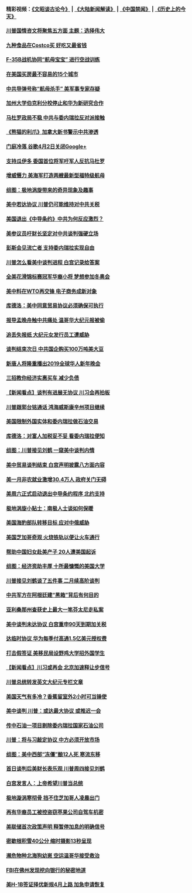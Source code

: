 #### 精彩视频：[《文昭谈古论今》](https://github.com/gfw-breaker/wenzhao) | [《大陆新闻解读》](https://github.com/gfw-breaker/ntdtv-comedy) | [《中国禁闻》](https://github.com/gfw-breaker/ntdtv-news) | [《历史上的今天》](https://github.com/gfw-breaker/today-in-history) 

#### [川普国情咨文将聚焦五方面 主题：选择伟大](../pages/nsc412/n11021501.md?t=02031501) 

#### [九种食品在Costco买 好吃又最省钱](../pages/nsc412/n11013272.md?t=02031501) 

#### [F-35B战机协同“航母宝宝” 进行空战训练](../pages/nsc412/n11020866.md?t=02031501) 

#### [在美国买房最不容易的15个城市](../pages/nsc412/n11019708.md?t=02031501) 

#### [中共导弹号称“航母杀手” 美军事专家存疑](../pages/nsc412/n11021488.md?t=02031501) 

#### [加州大学伯克利分校停止和华为新研究合作](../pages/nsc412/n11021086.md?t=02031501) 

#### [马杜罗政局不稳 中共与委内瑞拉反对派接触](../pages/nsc412/n11020719.md?t=02031501) 

#### [《熊猫的利爪》加拿大新书警示中共渗透](../pages/nsc412/n11020739.md?t=02031501) 

#### [门庭冷落 谷歌4月2日关闭Google+](../pages/nsc412/n11020806.md?t=02031501) 

#### [支持瓜伊多 委国首位将军吁军人反抗马杜罗](../pages/nsc412/n11020776.md?t=02031501) 

#### [增威慑力 美海军打造两艘最新型福特级航母](../pages/nsc412/n11020744.md?t=02031501) 

#### [组图：极地涡旋带来的奇异现象及趣事](../pages/nsc412/n11020731.md?t=02031501) 

#### [美中若达协议 川普仍可能维持对中共关税](../pages/nsc412/n11020625.md?t=02031501) 

#### [美国退出《中导条约》中共为何反应激烈？](../pages/nsc412/n11020569.md?t=02031501) 

#### [美参议员吁财长坚定对中共谈判强硬立场](../pages/nsc412/n11020440.md?t=02031501) 

#### [彭斯会见流亡者 支持委内瑞拉实现自由](../pages/nsc412/n11020031.md?t=02031501) 

#### [川普怎么看美中谈判进程 白宫记录给答案](../pages/nsc412/n11019682.md?t=02031501) 

#### [全美花滑锦标赛冠军华裔小将  梦想参加冬奥会](../pages/nsc412/n11019761.md?t=02031501) 

#### [美中料在WTO再交锋 电子商务成新对象](../pages/nsc412/n11018959.md?t=02031501) 

#### [库德洛：美中同意贸易协议必须确保可执行](../pages/nsc412/n11019036.md?t=02031501) 

#### [报导孟晚舟触中共痛处 温哥华大纪元报被偷](../pages/nsc412/n11019232.md?t=02031501) 

#### [追丢失报纸 大纪元女发行员工遭威胁](../pages/nsc412/n11019384.md?t=02031501) 

#### [谈判结束次日 中共国企购买100万吨美大豆](../pages/nsc412/n11019167.md?t=02031501) 

#### [新唐人将隆重播出2019全球华人新年晚会](../pages/nsc412/n11016043.md?t=02031501) 

#### [三招教你经济实惠买车 减少负债](../pages/nsc412/n11018732.md?t=02031501) 

#### [【新闻看点】谈判有进展无协议 川习会再拍板](../pages/nsc412/n11018718.md?t=02031501) 

#### [川普跟郭台铭通话 鸿海威斯康辛州项目继续](../pages/nsc412/n11018841.md?t=02031501) 

#### [美国限制外国实体和委内瑞拉做石油交易](../pages/nsc412/n11018353.md?t=02031501) 

#### [库德洛：对富人加税妥不妥 看委内瑞拉便知](../pages/nsc412/n11018735.md?t=02031501) 

#### [组图：川普接见刘鹤 一窥美中谈判内情](../pages/nsc412/n11018301.md?t=02031501) 

#### [美中贸易谈判结束 白宫声明披露八方面内容](../pages/nsc412/n11018681.md?t=02031501) 

#### [美一月非农就业激增30.4万人 政府关门无碍](../pages/nsc412/n11018450.md?t=02031501) 

#### [美周六正式启动退出中导条约程序 北约支持](../pages/nsc412/n11018405.md?t=02031501) 

#### [极地涡旋小贴士：南极人士谈如何保暖](../pages/nsc412/n11017984.md?t=02031501) 

#### [美国海豹部队转移目标 应对中俄威胁](../pages/nsc412/n11017801.md?t=02031501) 

#### [美国芝加哥奇观 火烧铁轨以便让火车通行](../pages/nsc412/n11017196.md?t=02031501) 

#### [帮助中国妇女赴美产子 20人遭美国起诉](../pages/nsc412/n11017068.md?t=02031501) 

#### [组图：经济资助丰厚 十所最慷慨的美国大学](../pages/nsc412/n11016519.md?t=02031501) 

#### [川普接见刘鹤谈了五件事 二月续高阶谈判](../pages/nsc412/n11016767.md?t=02031501) 

#### [中共军方在阿根廷建“黑箱”背后有何目的](../pages/nsc412/n11016689.md?t=02031501) 

#### [亚利桑那州查获史上最大一笔芬太尼走私案](../pages/nsc412/n11016442.md?t=02031501) 

#### [美中谈判未达协议 白宫重申90天到期加关税](../pages/nsc412/n11016604.md?t=02031501) 

#### [达临时协议 华为每季付高通1.5亿美元授权费](../pages/nsc412/n11016503.md?t=02031501) 

#### [打击假签证 美移民局设野鸡大学招外国学生](../pages/nsc412/n11016378.md?t=02031501) 

#### [【新闻看点】川习或再会 北京加速释让步信号](../pages/nsc412/n11016108.md?t=02031501) 

#### [川普总统转发英文大纪元专栏文章](../pages/nsc412/n11016258.md?t=02031501) 

#### [美国天气有多冷？香蕉留室外2小时可当锤使](../pages/nsc412/n11016264.md?t=02031501) 

#### [美中谈判 川普：或达最大协议 或推迟一会](../pages/nsc412/n11016270.md?t=02031501) 

#### [传中石油一项目剔除委内瑞拉国家石油公司](../pages/nsc412/n11015982.md?t=02031501) 

#### [川普：将与习敲定协议 中方必须开放市场](../pages/nsc412/n11015814.md?t=02031501) 

#### [组图：美中西部“冻僵”酿12人死 寒流东移](../pages/nsc412/n11015675.md?t=02031501) 

#### [首日谈判后美财长表乐观 川普周四接见刘鹤](../pages/nsc412/n11015436.md?t=02031501) 

#### [白宫发言人：上帝希望川普当总统](../pages/nsc412/n11015016.md?t=02031501) 

#### [极地漩涡寒彻骨 挡不住芝加哥人凌晨出门](../pages/nsc412/n11014521.md?t=02031501) 

#### [再有华裔员工被控盗窃苹果公司自驾车机密](../pages/nsc412/n11014629.md?t=02031501) 

#### [美联储首次政策声明 释暂停加息的明确信号](../pages/nsc412/n11013829.md?t=02031501) 

#### [密歇根积雪40公分 缩时摄影13秒呈现](../pages/nsc412/n11014064.md?t=02031501) 

#### [濒危物种北海狗幼崽 空运温哥华接受救治](../pages/nsc412/n11014164.md?t=02031501) 

#### [FBI在佛州发现挖向银行的秘密地道](../pages/nsc412/n11013871.md?t=02031501) 

#### [美H-1B签证择优新规4月上路 加急申请恢复](../pages/nsc412/n11013875.md?t=02031501) 

